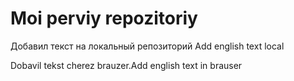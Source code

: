 # Moi perviy repozitoriy

Добавил текст на локальный репозиторий Add english text local

Dobavil tekst cherez brauzer.Add english text in brauser

